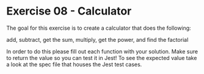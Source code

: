 # Exercise 08 - Calculator

The goal for this exercise is to create a calculator that does the following:

add, subtract, get the sum, multiply, get the power, and find the factorial

In order to do this please fill out each function with your solution. 
Make sure to return the value so you can test it in Jest! To see the expected value
take a look at the spec file that houses the Jest test cases.
